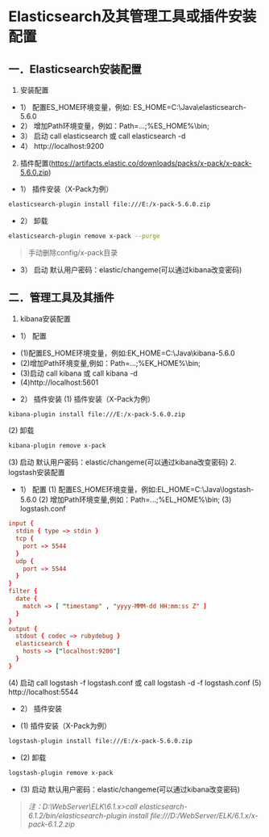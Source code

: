 # Elasticsearch及其管理工具或插件安装配置
## 一．Elasticsearch安装配置
1. 安装配置
- 1） 配置ES_HOME环境变量，例如:  ES_HOME=C:\Java\elasticsearch-5.6.0
- 2） 增加Path环境变量，例如：Path=...;%ES_HOME%\bin;
- 3） 启动 call elasticsearch 或 call elasticsearch -d
- 4） http://localhost:9200
2. 插件配置(https://artifacts.elastic.co/downloads/packs/x-pack/x-pack-5.6.0.zip)
- 1） 插件安装（X-Pack为例）
```bash
elasticsearch-plugin install file:///E:/x-pack-5.6.0.zip
```
- 2） 卸载
```bash
elasticsearch-plugin remove x-pack --purge
```
> 手动删除config/x-pack目录
- 3） 启动
默认用户密码：elastic/changeme(可以通过kibana改变密码)
## 二．管理工具及其插件
1. kibana安装配置
- 1） 配置
* (1)配置ES_HOME环境变量，例如:EK_HOME=C:\Java\kibana-5.6.0
* (2)增加Path环境变量,例如：Path=...;%EK_HOME%\bin;
* (3)启动 call kibana 或 call kibana -d
* (4)http://localhost:5601
- 2） 插件安装
(1) 插件安装（X-Pack为例）
```bash
kibana-plugin install file:///E:/x-pack-5.6.0.zip
```
(2) 卸载
```bash
kibana-plugin remove x-pack
```
(3) 启动
默认用户密码：elastic/changeme(可以通过kibana改变密码)
2. logstash安装配置
- 1） 配置
(1) 配置ES_HOME环境变量，例如:EL_HOME=C:\Java\logstash-5.6.0
(2) 增加Path环境变量,例如：Path=...;%EL_HOME%\bin;
(3) logstash.conf
```conf
input {
  stdin { type => stdin }
  tcp {
    port => 5544
  }
  udp {
    port => 5544
  }
}
filter {
  date {
    match => [ "timestamp" , "yyyy-MMM-dd HH:mm:ss Z" ]
  }
}
output {
  stdout { codec => rubydebug }
  elasticsearch {
    hosts => ["localhost:9200"]
  }
}
```
(4) 启动 call logstash -f logstash.conf 或 call logstash -d -f logstash.conf
(5) http://localhost:5544
- 2） 插件安装
* (1) 插件安装（X-Pack为例）
```bash
logstash-plugin install file:///E:/x-pack-5.6.0.zip
```
* (2) 卸载
```bash
logstash-plugin remove x-pack
```
* (3) 启动
默认用户密码：elastic/changeme(可以通过kibana改变密码)

>
>
>*注：D:\WebServer\ELK\6.1.x>call elasticsearch-6.1.2/bin/elasticsearch-plugin install file:///D:/WebServer/ELK/6.1.x/x-pack-6.1.2.zip*
